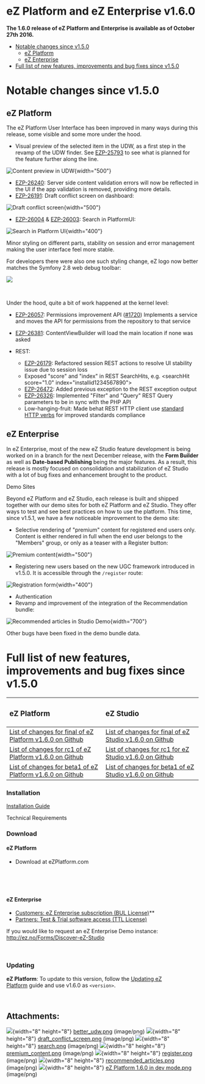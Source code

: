 # eZ Platform and eZ Enterprise v1.6.0

**The 1.6.0 release of eZ Platform and Enterprise is available as of October 27th 2016.**

-   [Notable changes since v1.5.0](#eZPlatformandeZEnterprisev1.6.0-Notablechangessincev1.5.0)
    -   [eZ Platform](#eZPlatformandeZEnterprisev1.6.0-eZPlatform)
    -   [eZ Enterprise](#eZPlatformandeZEnterprisev1.6.0-eZEnterprise)
-   [Full list of new features, improvements and bug fixes since v1.5.0](#eZPlatformandeZEnterprisev1.6.0-Fulllistofnewfeatures,improvementsandbugfixessincev1.5.0)

# Notable changes since v1.5.0

## eZ Platform

The eZ Platform User Interface has been improved in many ways during this release, some visible and some more under the hood.

-   Visual preview of the selected item in the UDW, as a first step in the revamp of the UDW finder. See [EZP-25793](https://jira.ez.no/browse/EZP-25793) to see what is planned for the feature further along the line.

![Content preview in UDW](attachments/32867909/32868022.png){width="500"}

-   [EZP-26240](https://jira.ez.no/browse/EZP-26240): Server side content validation errors will now be reflected in the UI if the app validation is removed, providing more details.
-   [EZP-26191](https://jira.ez.no/browse/EZP-26191): Draft conflict screen on dashboard:

![Draft conflict screen](attachments/32867909/32868024.png){width="500"}

-   [EZP-26004](https://jira.ez.no/browse/EZP-26004) & [EZP-26003](https://jira.ez.no/browse/EZP-26003): Search in PlatformUI:

![Search in Platform UI](attachments/32867909/32868025.png){width="400"}

Minor styling on different parts, stability on session and error management making the user interface feel more stable.

For developers there were also one such styling change, eZ logo now better matches the Symfony 2.8 web debug toolbar:

![](attachments/32867909/32868320.png)

 

Under the hood, quite a bit of work happened at the kernel level:

-   [EZP-26057](https://jira.ez.no/browse/EZP-26057): Permissions improvement API ([\#1720](https://github.com/ezsystems/ezpublish-kernel/pull/1720 "EZP-26057: Permissions API")) Implements a service and moves the API for permissions from the repository to that service
-   [EZP-26381](https://jira.ez.no/browse/EZP-26381): ContentViewBuilder will load the main location if none was asked
-   REST:
    -   [EZP-26179](https://jira.ez.no/browse/EZP-26179): Refactored session REST actions to resolve UI stability issue due to session loss
    -   Exposed "score" and "index" in REST SearchHits, e.g. &lt;searchHit score="1.0" index="installid1234567890"&gt;

    <!-- -->

    -   [EZP-26472](https://jira.ez.no/browse/EZP-26472): Added previous exception to the REST exception output
    -   [EZP-26326](https://jira.ez.no/browse/EZP-26326): Implemented "Filter" and "Query" REST Query parameters to be in sync with the PHP API
    -   Low-hanging-fruit: Made behat REST HTTP client use [standard HTTP verbs](http://restful-api-design.readthedocs.io/en/latest/methods.html) for improved standards compliance

## eZ Enterprise

In eZ Enterprise, most of the new eZ Studio feature development is being worked on in a branch for the next December release, with the **Form Builder** as well as **Date-based Publishing** being the major features. As a result, this release is mostly focused on consolidation and stabilization of eZ Studio with a lot of bug fixes and enhancement brought to the product.

Demo Sites

Beyond eZ Platform and eZ Studio, each release is built and shipped together with our demo sites for both eZ Platform and eZ Studio. They offer ways to test and see best practices on how to use the platform. This time, since v1.5.1, we have a few noticeable improvement to the demo site:

-   Selective rendering of "premium" content for registered end users only. Content is either rendered in full when the end user belongs to the "Members" group, or only as a teaser with a Register button:

![Premium content](attachments/32867909/32868026.png){width="500"}

-   Registering new users based on the new UGC framework introduced in v1.5.0. It is accessible through the `/register` route:

![Registration form](attachments/32867909/32868027.png){width="400"}

-   Authentication
-   Revamp and improvement of the integration of the Recommendation bundle:

![Recommended articles in Studio Demo](attachments/32867909/32868028.png){width="700"}

Other bugs have been fixed in the demo bundle data.

# Full list of new features, improvements and bug fixes since v1.5.0

<table>
<colgroup>
<col width="50%" />
<col width="50%" />
</colgroup>
<thead>
<tr class="header">
<th align="left"><h3 id="eZPlatformandeZEnterprisev1.6.0-eZPlatform.1">eZ Platform</h3></th>
<th align="left"><h3 id="eZPlatformandeZEnterprisev1.6.0-eZStudio">eZ Studio</h3></th>
</tr>
</thead>
<tbody>
<tr class="odd">
<td align="left"><a href="https://github.com/ezsystems/ezplatform/releases/tag/v1.6.0">List of changes for final of eZ Platform v1.6.0 on Github</a></td>
<td align="left"><a href="https://github.com/ezsystems/ezstudio/releases/tag/v1.6.0">List of changes for final of eZ Studio v1.6.0 on Github</a></td>
</tr>
<tr class="even">
<td align="left"><a href="https://github.com/ezsystems/ezplatform/releases/tag/v1.6.0-rc1">List of changes for rc1 of eZ Platform v1.6.0 on Github</a></td>
<td align="left"><a href="https://github.com/ezsystems/ezstudio/releases/tag/v1.6.0-rc1">List of changes for rc1 for eZ Studio v1.6.0 on Github</a></td>
</tr>
<tr class="odd">
<td align="left"><a href="https://github.com/ezsystems/ezplatform/releases/tag/v1.6.0-beta1">List of changes for beta1 of eZ Platform v1.6.0 on Github</a></td>
<td align="left"><a href="https://github.com/ezsystems/ezstudio/releases/tag/v1.6.0-beta1">List of changes for beta1 of eZ Studio v1.6.0 on Github</a></td>
</tr>
</tbody>
</table>

### Installation

[Installation Guide](https://doc.ez.no/display/DEVELOPER/Step+1%3A+Installation)

Technical Requirements

### Download

#### eZ Platform

-   Download at eZPlatform.com

 

 

#### eZ Enterprise

-   [Customers: eZ Enterprise subscription (BUL License)](https://support.ez.no/Downloads)**
-   [Partners: Test & Trial software access (TTL License)](https://support.ez.no/Downloads)

If you would like to request an eZ Enterprise Demo instance: <http://ez.no/Forms/Discover-eZ-Studio>

 

### Updating

**eZ Platform**: To update to this version, follow the [Updating eZ Platform](https://doc.ez.no/display/DEVELOPER/Updating+eZ+Platform) guide and use v1.6.0 as `<version>`.

 

## Attachments:

![](images/icons/bullet_blue.gif){width="8" height="8"} [better\_udw.png](attachments/32867909/32868022.png) (image/png)
![](images/icons/bullet_blue.gif){width="8" height="8"} [draft\_conflict\_screen.png](attachments/32867909/32868024.png) (image/png)
![](images/icons/bullet_blue.gif){width="8" height="8"} [search.png](attachments/32867909/32868025.png) (image/png)
![](images/icons/bullet_blue.gif){width="8" height="8"} [premium\_content.png](attachments/32867909/32868026.png) (image/png)
![](images/icons/bullet_blue.gif){width="8" height="8"} [register.png](attachments/32867909/32868027.png) (image/png)
![](images/icons/bullet_blue.gif){width="8" height="8"} [recommended\_articles.png](attachments/32867909/32868028.png) (image/png)
![](images/icons/bullet_blue.gif){width="8" height="8"} [eZ Platform 1.6.0 in dev mode.png](attachments/32867909/32868320.png) (image/png)

